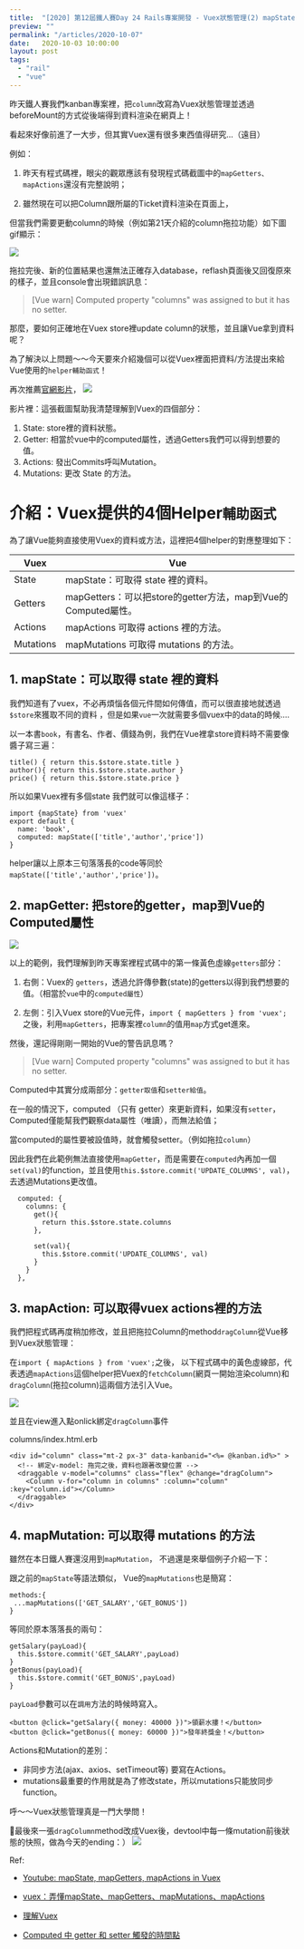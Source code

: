 ```yaml
---
title:  "[2020] 第12屆鐵人賽Day 24 Rails專案開發 - Vuex狀態管理(2) mapState、mapGetters、mapActions、mapMutations"
preview: ""
permalink: "/articles/2020-10-07"
date:   2020-10-03 10:00:00
layout: post
tags: 
  - "rail"
  - "vue"    
---
```


昨天鐵人賽我們kanban專案裡，把`column`改寫為Vuex狀態管理並透過beforeMount的方式從後端得到資料渲染在網頁上！

看起來好像前進了一大步，但其實Vuex還有很多東西值得研究...（遠目）

例如：

1. 昨天有程式碼裡，眼尖的觀眾應該有發現程式碼截圖中的`mapGetters、mapActions`還沒有完整說明；

2. 雖然現在可以把Column跟所屬的Ticket資料渲染在頁面上，

但當我們需要更動column的時候（例如第21天介紹的column拖拉功能）如下圖gif顯示：
   
![](https://i.imgur.com/kdH0aff.gif)  
  
拖拉完後、新的位置結果也還無法正確存入database，reflash頁面後又回復原來的樣子，並且console會出現錯誤訊息：

> [Vue warn] Computed property "columns" was assigned to but it has no setter.

那麼，要如何正確地在Vuex store裡update column的狀態，並且讓Vue拿到資料呢？ 

為了解決以上問題～～今天要來介紹幾個可以從Vuex裡面把資料/方法提出來給Vue使用的`helper輔助函式`！


再次推薦[官網影片](https://vuex.vuejs.org/)，
![](https://i.imgur.com/XIixU4y.jpg)

影片裡：這張截圖幫助我清楚理解到Vuex的四個部分：

1. State: store裡的資料狀態。
2. Getter: 相當於vue中的computed屬性，透過Getters我們可以得到想要的值。
3. Actions: 發出Commits呼叫Mutation。
4. Mutations: 更改 State 的方法。


# 介紹：Vuex提供的4個Helper`輔助函式`

為了讓Vue能夠直接使用Vuex的資料或方法，這裡把4個helper的對應整理如下：

|  Vuex    |  Vue    | 
| ---- | ---- |
| State | mapState：可取得 state 裡的資料。 |
| Getters | mapGetters：可以把store的getter方法，map到Vue的Computed屬性。 |
| Actions | mapActions 可取得 actions 裡的方法。|
| Mutations | mapMutations 可取得 mutations 的方法。 |


## 1. mapState：可以取得 state 裡的資料

我們知道有了vuex，不必再煩惱各個元件間如何傳值，而可以很直接地就透過`$store`來獲取不同的資料
，但是如果`vue`一次就需要多個vuex中的data的時候....

以一本書`book`，有書名、作者、價錢為例，我們在Vue裡拿store資料時不需要像醬子寫三遍：

```
title() { return this.$store.state.title }
author(){ return this.$store.state.author }
price() { return this.$store.state.price }
```

所以如果Vuex裡有多個state
我們就可以像這樣子：
```
import {mapState} from 'vuex'
export default {
  name: 'book',
  computed: mapState(['title','author','price'])
}
```

helper讓以上原本三句落落長的code等同於
`mapState(['title','author','price'])`。


## 2. mapGetter: 把store的getter，map到Vue的Computed屬性

![](https://i.imgur.com/TP62VHs.png)

以上的範例，我們理解到昨天專案裡程式碼中的第一條黃色虛線`getters`部分：

1. 右側：Vuex的 `getters`，透過允許傳參數(state)的getters以得到我們想要的值。（相當於`vue`中的`computed屬性`）

2. 左側：引入Vuex store的Vue元件，`import { mapGetters } from 'vuex';`之後，利用`mapGetters`，把專案裡`column`的值用`map`方式get進來。

然後，還記得剛剛一開始的Vue的警告訊息嗎？

> [Vue warn] Computed property "columns" was assigned to but it has no setter.

Computed中其實分成兩部分：`getter取值`和`setter給值`。

在一般的情況下，computed （只有 getter）來更新資料，如果沒有`setter`，Computed僅能幫我們觀察data屬性（唯讀），而無法給值；

當computed的屬性要被設值時，就會觸發setter。（例如拖拉`column`）

因此我們在此範例無法直接使用`mapGetter`，而是需要在`computed`內再加一個`set(val)`的function，並且使用`this.$store.commit('UPDATE_COLUMNS', val)`，去透過Mutations更改值。

```
  computed: {
    columns: {
      get(){
        return this.$store.state.columns
      },

      set(val){
        this.$store.commit('UPDATE_COLUMNS', val)
      }
    }
  },
```

## 3. mapAction: 可以取得vuex actions裡的方法

我們把程式碼再度稍加修改，並且把拖拉Column的method`dragColumn`從Vue移到Vuex狀態管理：

在`import { mapActions } from 'vuex';`之後，
以下程式碼中的黃色虛線部，代表透過`mapActions`這個helper把Vuex的`fetchColumn`(網頁一開始渲染column)和`dragColumn`(拖拉column)這兩個方法引入Vue。

![](https://i.imgur.com/vKET8mt.png)

並且在view進入點onlick綁定`dragColumn`事件

columns/index.html.erb
```
<div id="column" class="mt-2 px-3" data-kanbanid="<%= @kanban.id%>" >
  <!-- 綁定v-model: 拖完之後，資料也跟著改變位置 -->  
  <draggable v-model="columns" class="flex" @change="dragColumn">
    <Column v-for="column in columns" :column="column" :key="column.id"></Column>  
  </draggable>
</div>
```

## 4. mapMutation: 可以取得 mutations 的方法

雖然在本日鐵人賽還沒用到`mapMutation`，
不過還是來舉個例子介紹一下：

跟之前的`mapState`等語法類似，
Vue的`mapMutations`也是簡寫：

```
methods:{
 ...mapMutations(['GET_SALARY','GET_BONUS'])
}
```
等同於原本落落長的兩句：
```
getSalary(payLoad){
  this.$store.commit('GET_SALARY',payLoad)
}
getBonus(payLoad){
  this.$store.commit('GET_BONUS',payLoad)
}
```
`payLoad`參數可以在`調用`方法的時候時寫入。

```
<button @click="getSalary({ money: 40000 })">領薪水摟！</button>
<button @click="getBonus({ money: 60000 })">發年終獎金！</button>
```


Actions和Mutation的差別：
- 非同步方法(ajax、axios、setTimeout等) 要寫在Actions。
- mutations最重要的作用就是為了修改state，所以mutations只能放同步function。


呼～～Vuex狀態管理真是一門大學問！

最後來一張`dragColumn`method改成Vuex後，devtool中每一條mutation前後狀態的快照，做為今天的ending：）
![](https://i.imgur.com/HRKWEMN.gif)



Ref: 

* [Youtube: mapState, mapGetters, mapActions in Vuex](https://www.youtube.com/watch?v=ksDmbBqpw2A) 

* [vuex：弄懂mapState、mapGetters、mapMutations、mapActions](https://zhuanlan.zhihu.com/p/100941659)  

* [理解Vuex](https://mobilesite.github.io/2016/12/18/vuex-introduction/)  

* [Computed 中 getter 和 setter 觸發的時間點](https://pjchender.blogspot.com/2017/05/vue-computed-getter-setter.html)  